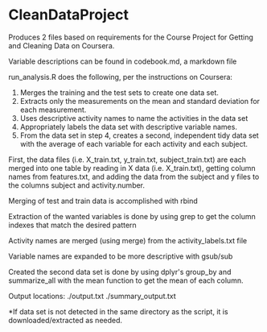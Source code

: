 # CleanDataProject

Produces 2 files based on requirements for the Course Project for Getting and Cleaning Data on Coursera.

Variable descriptions can be found in codebook.md, a markdown file

run_analysis.R does the following, per the instructions on Coursera:

1. Merges the training and the test sets to create one data set.
2. Extracts only the measurements on the mean and standard deviation for each measurement.
3. Uses descriptive activity names to name the activities in the data set
4. Appropriately labels the data set with descriptive variable names.
5. From the data set in step 4, creates a second, independent tidy data set with the average of each variable for each activity and each subject.

First, the data files (i.e. X_train.txt, y_train.txt, subject_train.txt) are each merged into one table by reading in X data (i.e. X_train.txt), getting column names from features.txt, and adding the data from the subject and y files to the columns subject and activity.number.

Merging of test and train data is accomplished with rbind

Extraction of the wanted variables is done by using grep to get the column indexes that match the desired pattern

Activity names are merged (using merge) from the activity_labels.txt file

Variable names are expanded to be more descriptive with gsub/sub

Created the second data set is done by using dplyr's group_by and summarize_all with the mean function to get the mean of each column.

Output locations:
./output.txt
./summary_output.txt

*If data set is not detected in the same directory as the script, it is downloaded/extracted as needed.